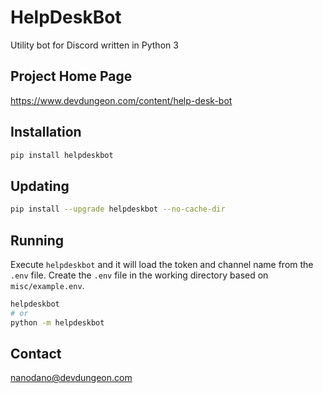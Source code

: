 # HelpDeskBot

Utility bot for Discord written in Python 3

## Project Home Page

https://www.devdungeon.com/content/help-desk-bot

## Installation

```bash
pip install helpdeskbot
```

## Updating

```bash
pip install --upgrade helpdeskbot --no-cache-dir
```

## Running

Execute `helpdeskbot` and it will load the token and
channel name from the `.env` file. Create the `.env`
file in the working directory based on `misc/example.env`.

```bash
helpdeskbot
# or
python -m helpdeskbot
```

## Contact

nanodano@devdungeon.com
